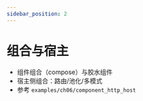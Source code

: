 ```yaml
---
sidebar_position: 2
---
```


# 组合与宿主

- 组件组合（compose）与胶水组件
- 宿主侧组合：路由/池化/多模式
- 参考 `examples/ch06/component_http_host`
